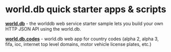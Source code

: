 
# world.db quick starter apps & scripts


[**world.db**](https://github.com/openmundi) - the worlddb web service starter sample lets you build your own HTTP JSON API using the world.db.

[**world.db.codes**](https://github.com/world.db.code) - world.db web app for country codes (alpha 2, alpha 3, fifa, ioc, internet top level domains, motor vehicle license plates, etc.)


